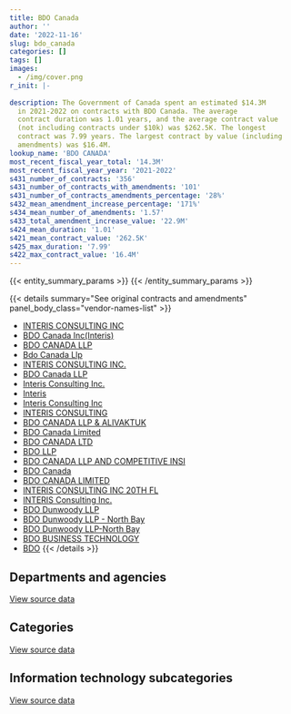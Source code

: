 ```yaml
---
title: BDO Canada
author: ''
date: '2022-11-16'
slug: bdo_canada
categories: []
tags: []
images:
  - /img/cover.png
r_init: |-
  
description: The Government of Canada spent an estimated $14.3M
  in 2021-2022 on contracts with BDO Canada. The average
  contract duration was 1.01 years, and the average contract value
  (not including contracts under $10k) was $262.5K. The longest
  contract was 7.99 years. The largest contract by value (including
  amendments) was $16.4M.
lookup_name: 'BDO CANADA'
most_recent_fiscal_year_total: '14.3M'
most_recent_fiscal_year_year: '2021-2022'
s431_number_of_contracts: '356'
s431_number_of_contracts_with_amendments: '101'
s431_number_of_contracts_amendments_percentage: '28%'
s432_mean_amendment_increase_percentage: '171%'
s434_mean_number_of_amendments: '1.57'
s433_total_amendment_increase_value: '22.9M'
s424_mean_duration: '1.01'
s421_mean_contract_value: '262.5K'
s425_max_duration: '7.99'
s422_max_contract_value: '16.4M'
---
```


<script src="/rmarkdown-libs/htmlwidgets/htmlwidgets.js"></script>
<link href="/rmarkdown-libs/datatables-css/datatables-crosstalk.css" rel="stylesheet" />
<script src="/rmarkdown-libs/datatables-binding/datatables.js"></script>
<script src="/rmarkdown-libs/jquery/jquery-3.6.0.min.js"></script>
<link href="/rmarkdown-libs/dt-core-bootstrap/css/dataTables.bootstrap.min.css" rel="stylesheet" />
<link href="/rmarkdown-libs/dt-core-bootstrap/css/dataTables.bootstrap.extra.css" rel="stylesheet" />
<script src="/rmarkdown-libs/dt-core-bootstrap/js/jquery.dataTables.min.js"></script>
<script src="/rmarkdown-libs/dt-core-bootstrap/js/dataTables.bootstrap.min.js"></script>
<link href="/rmarkdown-libs/crosstalk/css/crosstalk.min.css" rel="stylesheet" />
<script src="/rmarkdown-libs/crosstalk/js/crosstalk.min.js"></script>
<script src="/rmarkdown-libs/htmlwidgets/htmlwidgets.js"></script>
<link href="/rmarkdown-libs/datatables-css/datatables-crosstalk.css" rel="stylesheet" />
<script src="/rmarkdown-libs/datatables-binding/datatables.js"></script>
<script src="/rmarkdown-libs/jquery/jquery-3.6.0.min.js"></script>
<link href="/rmarkdown-libs/dt-core-bootstrap/css/dataTables.bootstrap.min.css" rel="stylesheet" />
<link href="/rmarkdown-libs/dt-core-bootstrap/css/dataTables.bootstrap.extra.css" rel="stylesheet" />
<script src="/rmarkdown-libs/dt-core-bootstrap/js/jquery.dataTables.min.js"></script>
<script src="/rmarkdown-libs/dt-core-bootstrap/js/dataTables.bootstrap.min.js"></script>
<link href="/rmarkdown-libs/crosstalk/css/crosstalk.min.css" rel="stylesheet" />
<script src="/rmarkdown-libs/crosstalk/js/crosstalk.min.js"></script>
<script src="/rmarkdown-libs/htmlwidgets/htmlwidgets.js"></script>
<link href="/rmarkdown-libs/datatables-css/datatables-crosstalk.css" rel="stylesheet" />
<script src="/rmarkdown-libs/datatables-binding/datatables.js"></script>
<script src="/rmarkdown-libs/jquery/jquery-3.6.0.min.js"></script>
<link href="/rmarkdown-libs/dt-core-bootstrap/css/dataTables.bootstrap.min.css" rel="stylesheet" />
<link href="/rmarkdown-libs/dt-core-bootstrap/css/dataTables.bootstrap.extra.css" rel="stylesheet" />
<script src="/rmarkdown-libs/dt-core-bootstrap/js/jquery.dataTables.min.js"></script>
<script src="/rmarkdown-libs/dt-core-bootstrap/js/dataTables.bootstrap.min.js"></script>
<link href="/rmarkdown-libs/crosstalk/css/crosstalk.min.css" rel="stylesheet" />
<script src="/rmarkdown-libs/crosstalk/js/crosstalk.min.js"></script>

{{< entity_summary_params >}}
{{< /entity_summary_params >}}

{{< details summary="See original contracts and amendments" panel_body_class="vendor-names-list" >}}
- [INTERIS CONSULTING INC](https://search.open.canada.ca/en/ct/?sort=contract_value_f%20desc&page=1&search_text=%22INTERIS%20CONSULTING%20INC%22)
- [BDO Canada Inc(Interis)](https://search.open.canada.ca/en/ct/?sort=contract_value_f%20desc&page=1&search_text=%22BDO%20Canada%20Inc%28Interis%29%22)
- [BDO CANADA LLP](https://search.open.canada.ca/en/ct/?sort=contract_value_f%20desc&page=1&search_text=%22BDO%20CANADA%20LLP%22)
- [Bdo Canada Llp](https://search.open.canada.ca/en/ct/?sort=contract_value_f%20desc&page=1&search_text=%22Bdo%20Canada%20Llp%22)
- [INTERIS CONSULTING INC.](https://search.open.canada.ca/en/ct/?sort=contract_value_f%20desc&page=1&search_text=%22INTERIS%20CONSULTING%20INC.%22)
- [BDO Canada LLP](https://search.open.canada.ca/en/ct/?sort=contract_value_f%20desc&page=1&search_text=%22BDO%20Canada%20LLP%22)
- [Interis Consulting Inc.](https://search.open.canada.ca/en/ct/?sort=contract_value_f%20desc&page=1&search_text=%22Interis%20Consulting%20Inc.%22)
- [Interis](https://search.open.canada.ca/en/ct/?sort=contract_value_f%20desc&page=1&search_text=%22Interis%22)
- [Interis Consulting Inc](https://search.open.canada.ca/en/ct/?sort=contract_value_f%20desc&page=1&search_text=%22Interis%20Consulting%20Inc%22)
- [INTERIS CONSULTING](https://search.open.canada.ca/en/ct/?sort=contract_value_f%20desc&page=1&search_text=%22INTERIS%20CONSULTING%22)
- [BDO CANADA LLP & ALIVAKTUK](https://search.open.canada.ca/en/ct/?sort=contract_value_f%20desc&page=1&search_text=%22BDO%20CANADA%20LLP%20%26%20ALIVAKTUK%22)
- [BDO Canada Limited](https://search.open.canada.ca/en/ct/?sort=contract_value_f%20desc&page=1&search_text=%22BDO%20Canada%20Limited%22)
- [BDO CANADA LTD](https://search.open.canada.ca/en/ct/?sort=contract_value_f%20desc&page=1&search_text=%22BDO%20CANADA%20LTD%22)
- [BDO LLP](https://search.open.canada.ca/en/ct/?sort=contract_value_f%20desc&page=1&search_text=%22BDO%20LLP%22)
- [BDO CANADA LLP AND COMPETITIVE INSI](https://search.open.canada.ca/en/ct/?sort=contract_value_f%20desc&page=1&search_text=%22BDO%20CANADA%20LLP%20AND%20COMPETITIVE%20INSI%22)
- [BDO Canada](https://search.open.canada.ca/en/ct/?sort=contract_value_f%20desc&page=1&search_text=%22BDO%20Canada%22)
- [BDO CANADA LIMITED](https://search.open.canada.ca/en/ct/?sort=contract_value_f%20desc&page=1&search_text=%22BDO%20CANADA%20LIMITED%22)
- [INTERIS CONSULTING INC 20TH FL](https://search.open.canada.ca/en/ct/?sort=contract_value_f%20desc&page=1&search_text=%22INTERIS%20CONSULTING%20INC%2020TH%20FL%22)
- [INTERIS Consulting Inc.](https://search.open.canada.ca/en/ct/?sort=contract_value_f%20desc&page=1&search_text=%22INTERIS%20Consulting%20Inc.%22)
- [BDO Dunwoody LLP](https://search.open.canada.ca/en/ct/?sort=contract_value_f%20desc&page=1&search_text=%22BDO%20Dunwoody%20LLP%22)
- [BDO Dunwoody LLP - North Bay](https://search.open.canada.ca/en/ct/?sort=contract_value_f%20desc&page=1&search_text=%22BDO%20Dunwoody%20LLP%20-%20North%20Bay%22)
- [BDO Dunwoody LLP-North Bay](https://search.open.canada.ca/en/ct/?sort=contract_value_f%20desc&page=1&search_text=%22BDO%20Dunwoody%20LLP-North%20Bay%22)
- [BDO BUSINESS TECHNOLOGY](https://search.open.canada.ca/en/ct/?sort=contract_value_f%20desc&page=1&search_text=%22BDO%20BUSINESS%20TECHNOLOGY%22)
- [BDO](https://search.open.canada.ca/en/ct/?sort=contract_value_f%20desc&page=1&search_text=%22BDO%22)
{{< /details >}}

## Departments and agencies

<div id="htmlwidget-1" style="width:100%;height:auto;" class="datatables html-widget"></div>
<script type="application/json" data-for="htmlwidget-1">{"x":{"style":"bootstrap","filter":"none","vertical":false,"data":[["<a href=\"/departments/aafc-aac/\">Agriculture and Agri-Food Canada<\/a>","<a href=\"/departments/aandc-aadnc/\">Crown-Indigenous Relations and Northern Affairs Canada<\/a>","<a href=\"/departments/cbsa-asfc/\">Canada Border Services Agency<\/a>","<a href=\"/departments/cfia-acia/\">Canadian Food Inspection Agency<\/a>","<a href=\"/departments/cgc-ccg/\">Canadian Grain Commission<\/a>","<a href=\"/departments/chrc-ccdp/\">Canadian Human Rights Commission<\/a>","<a href=\"/departments/cic/\">Immigration, Refugees and Citizenship Canada<\/a>","<a href=\"/departments/cihr-irsc/\">Canadian Institutes of Health Research<\/a>","<a href=\"/departments/cnsc-ccsn/\">Canadian Nuclear Safety Commission<\/a>","<a href=\"/departments/cra-arc/\">Canada Revenue Agency<\/a>","<a href=\"/departments/csc-scc/\">Correctional Service of Canada<\/a>","<a href=\"/departments/dfatd-maecd/\">Global Affairs Canada<\/a>","<a href=\"/departments/dfo-mpo/\">Fisheries and Oceans Canada<\/a>","<a href=\"/departments/dnd-mdn/\">National Defence<\/a>","<a href=\"/departments/ec/\">Environment and Climate Change Canada<\/a>","<a href=\"/departments/esdc-edsc/\">Employment and Social Development Canada<\/a>","<a href=\"/departments/fin/\">Department of Finance Canada<\/a>","<a href=\"/departments/hc-sc/\">Health Canada<\/a>","<a href=\"/departments/ic/\">Innovation, Science and Economic Development Canada<\/a>","<a href=\"/departments/iic-iac/\">Invest in Canada<\/a>","<a href=\"/departments/infc/\">Infrastructure Canada<\/a>","<a href=\"/departments/isc-sac/\">Indigenous Services Canada<\/a>","<a href=\"/departments/jus/\">Department of Justice Canada<\/a>","<a href=\"/departments/nrc-cnrc/\">National Research Council Canada<\/a>","<a href=\"/departments/nrcan-rncan/\">Natural Resources Canada<\/a>","<a href=\"/departments/nserc-crsng/\">Natural Sciences and Engineering Research Council of Canada<\/a>","<a href=\"/departments/oag-bvg/\">Office of the Auditor General of Canada<\/a>","<a href=\"/departments/osfi-bsif/\">Office of the Superintendent of Financial Institutions Canada<\/a>","<a href=\"/departments/pc/\">Parks Canada<\/a>","<a href=\"/departments/pch/\">Canadian Heritage<\/a>","<a href=\"/departments/pco-bcp/\">Privy Council Office<\/a>","<a href=\"/departments/phac-aspc/\">Public Health Agency of Canada<\/a>","<a href=\"/departments/ps-sp/\">Public Safety Canada<\/a>","<a href=\"/departments/pwgsc-tpsgc/\">Public Services and Procurement Canada<\/a>","<a href=\"/departments/ssc-spc/\">Shared Services Canada<\/a>","<a href=\"/departments/tbs-sct/\">Treasury Board of Canada Secretariat<\/a>","<a href=\"/departments/tc/\">Transport Canada<\/a>"],[198179.08,192570.84,891108.65,87721.44,60702.16,null,176619,89713.97,63461.58,202212.26,32702.45,19819.69,null,183380.98,306500.55,937273.41,8833.32,null,24999.98,null,13779.22,244649.24,12223.8,44183,196786.68,76862.06,39454.24,730893.34,98712.38,1015854.21,53671.13,85049.87,27312.85,3222294.37,854691.6,null,null],[141674.7,233444.24,592529.74,null,null,5148.25,107293.5,39137.61,67079.26,null,6393.37,47271.67,0,113587.89,491197.69,1554029.9,7184.43,138731.29,null,null,null,259893.11,9811.2,12204,205619.04,411866.7,28695.98,700332.89,33346.6,17628,null,null,74161.15,1129216.96,871268.97,215411.9,39550],[146874.75,126647.84,2731363.91,null,null,50786.75,102255.74,118044.03,25708.38,null,14676.6,null,815688.82,377829.84,99824.26,1502743.27,null,971688.05,null,null,null,32589.29,null,199938.51,237142.82,335346.06,28617.58,748206.27,62655.68,24194.34,null,null,null,767225.25,868888.46,null,null],[84641.25,36038.21,5924426.11,null,null,null,167866.05,5580.8,97105.15,null,14676.6,null,1057217.48,45200,116380.66,1692707.89,null,932834.49,86445,38985,null,232132.5,40369.15,244317.78,353195.32,234782.44,85799.95,1093981.34,88901.61,11278.57,null,null,null,789637.88,165226.7,681201.13,null]],"container":"<table class=\"table table-striped table-hover row-border order-column display\">\n  <thead>\n    <tr>\n      <th>Department<\/th>\n      <th>2018-2019<\/th>\n      <th>2019-2020<\/th>\n      <th>2020-2021<\/th>\n      <th>2021-2022<\/th>\n    <\/tr>\n  <\/thead>\n<\/table>","options":{"order":[[4,"desc"]],"pageLength":10,"autoWidth":true,"columnDefs":[{"targets":1,"render":"function(data, type, row, meta) {\n    return type !== 'display' ? data : DTWidget.formatCurrency(data, \"$\", 2, 3, \",\", \".\", true, null);\n  }"},{"targets":2,"render":"function(data, type, row, meta) {\n    return type !== 'display' ? data : DTWidget.formatCurrency(data, \"$\", 2, 3, \",\", \".\", true, null);\n  }"},{"targets":3,"render":"function(data, type, row, meta) {\n    return type !== 'display' ? data : DTWidget.formatCurrency(data, \"$\", 2, 3, \",\", \".\", true, null);\n  }"},{"targets":4,"render":"function(data, type, row, meta) {\n    return type !== 'display' ? data : DTWidget.formatCurrency(data, \"$\", 2, 3, \",\", \".\", true, null);\n  }"},{"width":"16%","targets":[1,2,3,4]},{"className":"dt-right","targets":[1,2,3,4]}],"orderClasses":false}},"evals":["options.columnDefs.0.render","options.columnDefs.1.render","options.columnDefs.2.render","options.columnDefs.3.render"],"jsHooks":[]}</script>
<p class="text-right">
<a href="https://github.com/GoC-Spending/contracts-data/tree/main/data/out/vendors/bdo_canada/summary_by_fiscal_year_by_department.csv" class="source-data-link btn btn-link">View source data</a>
</p>

## Categories

<div id="htmlwidget-2" style="width:100%;height:auto;" class="datatables html-widget"></div>
<script type="application/json" data-for="htmlwidget-2">{"x":{"style":"bootstrap","filter":"none","vertical":false,"data":[["<a href=\"/categories/facilities_and_construction/\">Facilities and construction<\/a>","<a href=\"/categories/defence/\">Defence<\/a>","<a href=\"/categories/professional_services/\">Professional services<\/a>","<a href=\"/categories/information_technology/\">Information technology<\/a>","<a href=\"/categories/medical/\">Medical<\/a>","<a href=\"/categories/human_capital/\">Human capital<\/a>"],[null,96615,5593385.52,4488437.59,null,13779.22],[null,21738.16,3954117.9,3561491.58,null,16362.4],[24577.5,377829.84,6291771.72,3655903.88,null,38853.56],[null,45200,10027543.92,4228734.98,19450.13,null]],"container":"<table class=\"table table-striped table-hover row-border order-column display\">\n  <thead>\n    <tr>\n      <th>Category<\/th>\n      <th>2018-2019<\/th>\n      <th>2019-2020<\/th>\n      <th>2020-2021<\/th>\n      <th>2021-2022<\/th>\n    <\/tr>\n  <\/thead>\n<\/table>","options":{"order":[[4,"desc"]],"dom":"t","pageLength":30,"autoWidth":true,"columnDefs":[{"targets":1,"render":"function(data, type, row, meta) {\n    return type !== 'display' ? data : DTWidget.formatCurrency(data, \"$\", 2, 3, \",\", \".\", true, null);\n  }"},{"targets":2,"render":"function(data, type, row, meta) {\n    return type !== 'display' ? data : DTWidget.formatCurrency(data, \"$\", 2, 3, \",\", \".\", true, null);\n  }"},{"targets":3,"render":"function(data, type, row, meta) {\n    return type !== 'display' ? data : DTWidget.formatCurrency(data, \"$\", 2, 3, \",\", \".\", true, null);\n  }"},{"targets":4,"render":"function(data, type, row, meta) {\n    return type !== 'display' ? data : DTWidget.formatCurrency(data, \"$\", 2, 3, \",\", \".\", true, null);\n  }"},{"width":"16%","targets":[1,2,3,4]},{"className":"dt-right","targets":[1,2,3,4]}],"orderClasses":false,"lengthMenu":[10,25,30,50,100]}},"evals":["options.columnDefs.0.render","options.columnDefs.1.render","options.columnDefs.2.render","options.columnDefs.3.render"],"jsHooks":[]}</script>
<p class="text-right">
<a href="https://github.com/GoC-Spending/contracts-data/tree/main/data/out/vendors/bdo_canada/summary_by_fiscal_year_by_category.csv" class="source-data-link btn btn-link">View source data</a>
</p>
<h2>Information technology subcategories</h2>
<div id="htmlwidget-3" style="width:100%;height:auto;" class="datatables html-widget"></div>
<script type="application/json" data-for="htmlwidget-3">{"x":{"style":"bootstrap","filter":"none","vertical":false,"data":[["<a href=\"/it_subcategories/it_consulting_services/\">IT consulting services<\/a>","<a href=\"/it_subcategories/it_other/\">Other IT (incl. telecommunications)<\/a>"],[4488437.59,null],[3540445.33,21046.25],[3655903.88,null],[4228734.98,null]],"container":"<table class=\"table table-striped table-hover row-border order-column display\">\n  <thead>\n    <tr>\n      <th>IT subcategory<\/th>\n      <th>2018-2019<\/th>\n      <th>2019-2020<\/th>\n      <th>2020-2021<\/th>\n      <th>2021-2022<\/th>\n    <\/tr>\n  <\/thead>\n<\/table>","options":{"order":[[4,"desc"]],"dom":"t","pageLength":30,"autoWidth":true,"columnDefs":[{"targets":1,"render":"function(data, type, row, meta) {\n    return type !== 'display' ? data : DTWidget.formatCurrency(data, \"$\", 2, 3, \",\", \".\", true, null);\n  }"},{"targets":2,"render":"function(data, type, row, meta) {\n    return type !== 'display' ? data : DTWidget.formatCurrency(data, \"$\", 2, 3, \",\", \".\", true, null);\n  }"},{"targets":3,"render":"function(data, type, row, meta) {\n    return type !== 'display' ? data : DTWidget.formatCurrency(data, \"$\", 2, 3, \",\", \".\", true, null);\n  }"},{"targets":4,"render":"function(data, type, row, meta) {\n    return type !== 'display' ? data : DTWidget.formatCurrency(data, \"$\", 2, 3, \",\", \".\", true, null);\n  }"},{"width":"16%","targets":[1,2,3,4]},{"className":"dt-right","targets":[1,2,3,4]}],"orderClasses":false,"lengthMenu":[10,25,30,50,100]}},"evals":["options.columnDefs.0.render","options.columnDefs.1.render","options.columnDefs.2.render","options.columnDefs.3.render"],"jsHooks":[]}</script>
<p class="text-right">
<a href="https://github.com/GoC-Spending/contracts-data/tree/main/data/out/vendors/bdo_canada/summary_by_fiscal_year_by_it_subcategory.csv" class="source-data-link btn btn-link">View source data</a>
</p>

